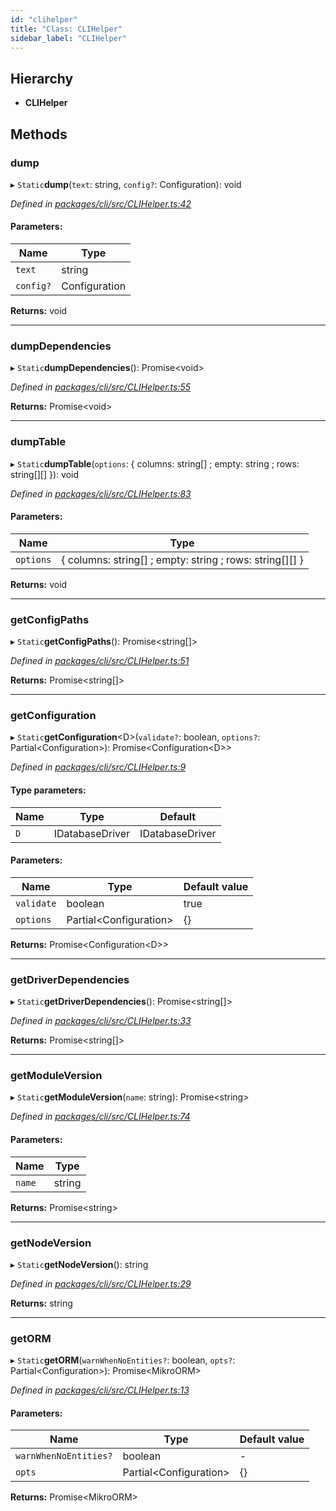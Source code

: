 ```yaml
---
id: "clihelper"
title: "Class: CLIHelper"
sidebar_label: "CLIHelper"
---
```


## Hierarchy

* **CLIHelper**

## Methods

### dump

▸ `Static`**dump**(`text`: string, `config?`: Configuration): void

*Defined in [packages/cli/src/CLIHelper.ts:42](https://github.com/mikro-orm/mikro-orm/blob/8766baa31/packages/cli/src/CLIHelper.ts#L42)*

#### Parameters:

Name | Type |
------ | ------ |
`text` | string |
`config?` | Configuration |

**Returns:** void

___

### dumpDependencies

▸ `Static`**dumpDependencies**(): Promise&#60;void>

*Defined in [packages/cli/src/CLIHelper.ts:55](https://github.com/mikro-orm/mikro-orm/blob/8766baa31/packages/cli/src/CLIHelper.ts#L55)*

**Returns:** Promise&#60;void>

___

### dumpTable

▸ `Static`**dumpTable**(`options`: { columns: string[] ; empty: string ; rows: string[][]  }): void

*Defined in [packages/cli/src/CLIHelper.ts:83](https://github.com/mikro-orm/mikro-orm/blob/8766baa31/packages/cli/src/CLIHelper.ts#L83)*

#### Parameters:

Name | Type |
------ | ------ |
`options` | { columns: string[] ; empty: string ; rows: string[][]  } |

**Returns:** void

___

### getConfigPaths

▸ `Static`**getConfigPaths**(): Promise&#60;string[]>

*Defined in [packages/cli/src/CLIHelper.ts:51](https://github.com/mikro-orm/mikro-orm/blob/8766baa31/packages/cli/src/CLIHelper.ts#L51)*

**Returns:** Promise&#60;string[]>

___

### getConfiguration

▸ `Static`**getConfiguration**&#60;D>(`validate?`: boolean, `options?`: Partial&#60;Configuration>): Promise&#60;Configuration&#60;D>>

*Defined in [packages/cli/src/CLIHelper.ts:9](https://github.com/mikro-orm/mikro-orm/blob/8766baa31/packages/cli/src/CLIHelper.ts#L9)*

#### Type parameters:

Name | Type | Default |
------ | ------ | ------ |
`D` | IDatabaseDriver | IDatabaseDriver |

#### Parameters:

Name | Type | Default value |
------ | ------ | ------ |
`validate` | boolean | true |
`options` | Partial&#60;Configuration> | {} |

**Returns:** Promise&#60;Configuration&#60;D>>

___

### getDriverDependencies

▸ `Static`**getDriverDependencies**(): Promise&#60;string[]>

*Defined in [packages/cli/src/CLIHelper.ts:33](https://github.com/mikro-orm/mikro-orm/blob/8766baa31/packages/cli/src/CLIHelper.ts#L33)*

**Returns:** Promise&#60;string[]>

___

### getModuleVersion

▸ `Static`**getModuleVersion**(`name`: string): Promise&#60;string>

*Defined in [packages/cli/src/CLIHelper.ts:74](https://github.com/mikro-orm/mikro-orm/blob/8766baa31/packages/cli/src/CLIHelper.ts#L74)*

#### Parameters:

Name | Type |
------ | ------ |
`name` | string |

**Returns:** Promise&#60;string>

___

### getNodeVersion

▸ `Static`**getNodeVersion**(): string

*Defined in [packages/cli/src/CLIHelper.ts:29](https://github.com/mikro-orm/mikro-orm/blob/8766baa31/packages/cli/src/CLIHelper.ts#L29)*

**Returns:** string

___

### getORM

▸ `Static`**getORM**(`warnWhenNoEntities?`: boolean, `opts?`: Partial&#60;Configuration>): Promise&#60;MikroORM>

*Defined in [packages/cli/src/CLIHelper.ts:13](https://github.com/mikro-orm/mikro-orm/blob/8766baa31/packages/cli/src/CLIHelper.ts#L13)*

#### Parameters:

Name | Type | Default value |
------ | ------ | ------ |
`warnWhenNoEntities?` | boolean | - |
`opts` | Partial&#60;Configuration> | {} |

**Returns:** Promise&#60;MikroORM>
